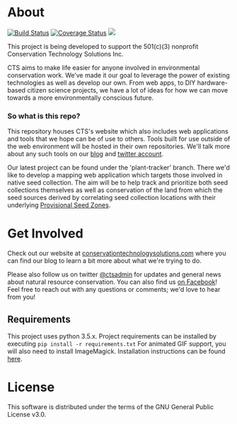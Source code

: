 # About

[![Build Status](https://travis-ci.org/cts-admin/cts.svg?branch=master)](https://travis-ci.org/cts-admin/cts)
[![Coverage Status](https://coveralls.io/repos/github/cts-admin/cts/badge.svg?branch=master)](https://coveralls.io/github/cts-admin/cts?branch=master)
[<img src="https://img.shields.io/badge/built%20with-Python3-brightgreen.svg">](https://docs.python.org/3.5/)

This project is being developed to support the 501(c)(3) nonprofit Conservation Technology Solutions Inc.

CTS aims to make life easier for anyone involved in environmental conservation work. We’ve made it our goal to leverage 
the power of existing technologies as well as develop our own. From web apps, to DIY hardware-based citizen science 
projects, we have a lot of ideas for how we can move towards a more environmentally conscious future.

### So what is this repo?

This repository houses CTS's website which also includes web applications and tools that we hope can be of use to
others. Tools built for use outside of the web environment will be hosted in their own repositories. We'll talk more
about any such tools on our [blog](https://conservationtechnologysolutions.com/cts-blog) and 
[twitter account](https://twitter.com/ctsadmin).

Our latest project can be found under the 'plant-tracker' branch. There we'd like to develop a mapping web application
which targets those involved in native seed collection. The aim will be to help track and prioritize both seed
collections themselves as well as conservation of the land from which the seed sources derived by correlating seed
collection locations with their underlying 
[Provisional Seed Zones](https://www.fs.fed.us/wwetac/threat-map/TRMSeedZoneMapper.php).

# Get Involved

Check out our website at [conservationtechnologysolutions.com](https://conservationtechnologysolutions.com)
where you can find our blog to learn a bit more about what we're trying to do.

Please also follow us on twitter [@ctsadmin](https://twitter.com/ctsadmin) for updates and general news about natural
resource conservation. You can also find us [on Facebook](https://www.facebook.com/ConservationTechnologySolutions/)!
Feel free to reach out with any questions or comments; we'd love to hear from you!

## Requirements

This project uses python 3.5.x. Project requirements can be installed by executing ```pip install -r requirements.txt```
For animated GIF support, you will also need to install ImageMagick. Installation instructions can be found
[here](http://docs.wand-py.org/en/0.4.2/guide/install.html).

# License

This software is distributed under the terms of the GNU General Public License v3.0.